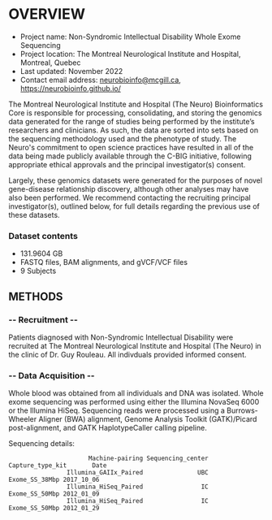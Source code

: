 # OVERVIEW

- Project name: Non-Syndromic Intellectual Disability Whole Exome Sequencing
- Project location: The Montreal Neurological Institute and Hospital, Montreal, Quebec
- Last updated: November 2022
- Contact email address: neurobioinfo@mcgill.ca, https://neurobioinfo.github.io/

The Montreal Neurological Institute and Hospital (The Neuro) Bioinformatics Core is responsible for processing, consolidating, and storing the genomics data generated for the range of studies being performed by the institute’s researchers and clinicians. As such, the data are sorted into sets based on the sequencing methodology used and the phenotype of study. The Neuro's commitment to open science practices have resulted in all of the data being made publicly available through the C-BIG initiative, following appropriate ethical approvals and the principal investigator(s) consent.

Largely, these genomics datasets were generated for the purposes of novel gene-disease relationship discovery, although other analyses may have also been performed. We recommend contacting the recruiting principal investigator(s), outlined below, for full details regarding the previous use of these datasets.

### Dataset contents
- 131.9604 GB
- FASTQ files, BAM alignments, and gVCF/VCF files
- 9 Subjects

## METHODS

### -- Recruitment --
Patients diagnosed with Non-Syndromic Intellectual Disability were recruited at The Montreal Neurological Institute and Hospital (The Neuro) in the clinic of Dr. Guy Rouleau. All indivduals provided informed consent.

### -- Data Acquisition --
Whole blood was obtained from all individuals and DNA was isolated. Whole exome sequencing was performed using either the Illumina NovaSeq 6000 or the Illumina HiSeq. Sequencing reads were processed using a Burrows-Wheeler Aligner (BWA) alignment, Genome Analysis Toolkit (GATK)/Picard post-alignment, and GATK HaplotypeCaller calling pipeline.

Sequencing details: 
 
                          Machine-pairing Sequencing_center Capture_type_kit       Date
                    Illumina_GAIIx_Paired               UBC   Exome_SS_38Mbp 2017_10_06
                    Illumina_HiSeq_Paired                IC   Exome_SS_50Mbp 2012_01_09
                    Illumina_HiSeq_Paired                IC   Exome_SS_50Mbp 2012_01_29
